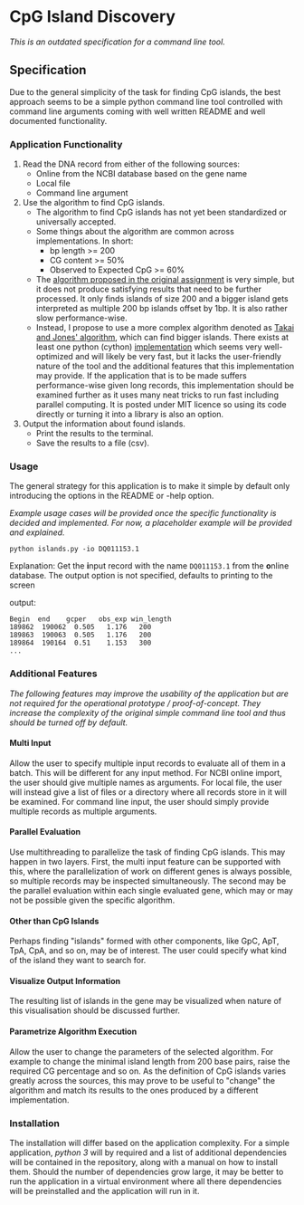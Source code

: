 # CpG Island Discovery

_This is an outdated specification for a command line tool._

## Specification

Due to the general simplicity of the task for finding CpG islands, the best approach seems to be a simple python command line tool controlled with command line arguments coming with well written README and well documented functionality.

### Application Functionality

1. Read the DNA record from either of the following sources:
   - Online from the NCBI database based on the gene name
   - Local file
   - Command line argument
2. Use the algorithm to find CpG islands.
   - The algorithm to find CpG islands has not yet been standardized or universally accepted.
   - Some things about the algorithm are common across implementations. In short:
     - bp length >= 200
     - CG content >= 50%
     - Observed to Expected CpG >= 60%
   - The [algorithm proposed in the original assignment](https://www.bioinformatics.org/sms2/cpg_islands.html) is very simple, but it does not produce satisfying results that need to be further processed. It only finds islands of size 200 and a bigger island gets interpreted as multiple 200 bp islands offset by 1bp. It is also rather slow performance-wise. 
   - Instead, I propose to use a more complex algorithm denoted as [Takai and Jones' algorithm](https://www.pnas.org/doi/10.1073/pnas.052410099), which can find bigger islands. There exists at least one python (cython) [implementation](https://github.com/lucasnell/TaJoCGI) which seems very well-optimized and will likely be very fast, but it lacks the user-friendly nature of the tool and the additional features that this implementation may provide. If the application that is to be made suffers performance-wise given long records, this implementation should be examined further as it uses many neat tricks to run fast including parallel computing. It is posted under MIT licence so using its code directly or turning it into a library is also an option.
3. Output the information about found islands.
    - Print the results to the terminal.
    - Save the results to a file (csv).

### Usage

The general strategy for this application is to make it simple by default only introducing the options in the README or -help option.

_Example usage cases will be provided once the specific functionality is decided and implemented. For now, a placeholder example will be provided and explained._

`python islands.py -io DQ011153.1`

Explanation: Get the **i**nput record with the name `DQ011153.1` from the **o**nline database. The output option is not specified, defaults to printing to the screen

output:

```commandline
Begin  end    gcper   obs_exp win_length
189862  190062  0.505   1.176	200
189863  190063  0.505   1.176	200
189864  190164  0.51    1.153   300
...
```

### Additional Features

_The following features may improve the usability of the application but are not required for the operational prototype / proof-of-concept. They increase the complexity of the original simple command line tool and thus should be turned off by default._

#### Multi Input

Allow the user to specify multiple input records to evaluate all of them in a batch. This will be different for any input method. For NCBI online import, the user should give multiple names as arguments. For local file, the user will instead give a list of files or a directory where all records store in it will be examined. For command line input, the user should simply provide multiple records as multiple arguments.

#### Parallel Evaluation

Use multithreading to parallelize the task of finding CpG islands. This may happen in two layers. First, the multi input feature can be supported with this, where the parallelization of work on different genes is always possible, so multiple records may be inspected simultaneously. The second may be the parallel evaluation within each single evaluated gene, which may or may not be possible given the specific algorithm. 

#### Other than CpG Islands

Perhaps finding "islands" formed with other components, like GpC, ApT, TpA, CpA, and so on, may be of interest. The user could specify what kind of the island they want to search for.

#### Visualize Output Information
The resulting list of islands in the gene may be visualized when nature of this visualisation should be discussed further.

#### Parametrize Algorithm Execution
Allow the user to change the parameters of the selected algorithm. For example to change the minimal island length from 200 base pairs, raise the required CG percentage and so on. As the definition of CpG islands varies greatly across the sources, this may prove to be useful to "change" the algorithm and match its results to the ones produced by a different implementation.

### Installation

The installation will differ based on the application complexity. For a simple application, _python 3_ will by required and a list of additional dependencies will be contained in the repository, along with a manual on how to install them. Should the number of dependencies grow large, it may be better to run the application in a virtual environment where all there dependencies will be preinstalled and the application will run in it.